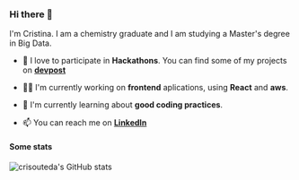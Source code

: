 ### Hi there 👋

I'm Cristina. I am a chemistry graduate and I am studying a Master's degree in Big Data.

- 🏅 I love to participate in **Hackathons**. You can find some of my projects on [**devpost**](https://devpost.com/cristina-outeda-rua)

- 👨‍💻 I'm currently working on **frontend** aplications, using **React** and **aws**.

- 🌱 I'm currently learning about **good coding practices**.

- 📫 You can reach me on [**LinkedIn**](https://www.linkedin.com/in/cristina-outeda-r%C3%BAa-a612656b/)


#### Some stats
![crisouteda's GitHub stats](https://github-readme-stats.vercel.app/api?username=crisouteda&count_private=true&show_icons=true&hide=stars,issues&show_icons=true&theme=merko)
